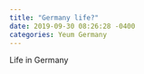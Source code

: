 ```yaml
---
title: "Germany life?"
date: 2019-09-30 08:26:28 -0400
categories: Yeum Germany
---
```



Life in Germany
